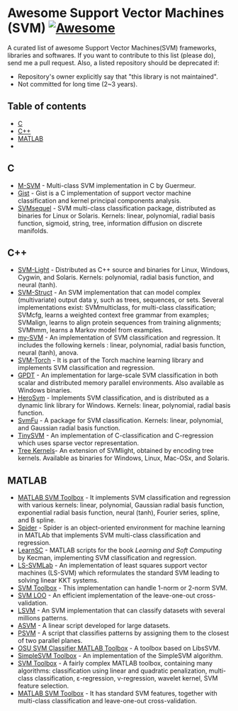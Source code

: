 # Awesome Support Vector Machines (SVM) [![Awesome](https://cdn.rawgit.com/sindresorhus/awesome/d7305f38d29fed78fa85652e3a63e154dd8e8829/media/badge.svg)](https://github.com/sindresorhus/awesome)
A curated list of awesome Support Vector Machines(SVM) frameworks, libraries and softwares.
If you want to contribute to this list (please do), send me a pull request.
Also, a listed repository should be deprecated if:

* Repository's owner explicitly say that "this library is not maintained".
* Not committed for long time (2~3 years).

## Table of contents
<!-- MarkdownTOC depth=4 -->

- [C](#c)
- [C++](#cpp)
- [MATLAB](#matlab)
-




<!-- /MarkdownTOC depth=4 -->

<a name="c"></a>
## C
* [M-SVM](http://www.loria.fr/~guermeur/) - Multi-class SVM implementation in C by Guermeur. 
* [Gist](http://microarray.cpmc.columbia.edu/gist/) - Gist is a C implementation of support vector machine classification and kernel principal components analysis.
* [SVMsequel](http://www.isi.edu/~hdaume/SVMsequel/) - SVM multi-class classification package, distributed as binaries for Linux or Solaris. Kernels: linear, polynomial, radial basis function, sigmoid, string, tree, information diffusion on discrete manifolds.

 <a name="cpp"></a>
## C++
* [SVM-Light](http://svmlight.joachims.org/) - Distributed as C++ source and binaries for Linux, Windows, Cygwin, and Solaris. Kernels: polynomial, radial basis function, and neural (tanh).
* [SVM-Struct](http://svmlight.joachims.org/svm_struct.html) - An SVM implementation that can model complex (multivariate) output data y, such as trees, sequences, or sets. Several implementations exist: SVMmulticlass, for multi-class classification; SVMcfg, learns a weighted context free grammar from examples; SVMalign, learns to align protein sequences from training alignments; SVMhmm, learns a Markov model from examples.
* [my-SVM](http://www-ai.cs.uni-dortmund.de/SOFTWARE/MYSVM/index.html) - An implementation of SVM classification and regression. It includes the following kernels : linear, polynomial, radial basis function, neural (tanh), anova.
* [SVM-Torch](http://www.idiap.ch/learning/SVMTorch.html) - It is part of the Torch machine learning library and implements SVM classification and regression.
* [GPDT](http://dm.unife.it/gpdt/) - An implementation for large-scale SVM classification in both scalar and distributed memory parallel environments. Also available as  Windows binaries.
* [HeroSvm](http://www.cenparmi.concordia.ca/~people/jdong/HeroSvm.html) -  Implements SVM classification, and is distributed as a dynamic link library for Windows. Kernels: linear, polynomial, radial basis function.
* [SvmFu](http://five-percent-nation.mit.edu/SvmFu/) - A package for SVM classification. Kernels: linear, polynomial, and Gaussian radial basis function.
* [TinySVM](http://chasen.org/~taku/software/TinySVM/) - An  implementation of C-classification and C-regression which uses sparse vector representation.
* [Tree Kernels](http://ai-nlp.info.uniroma2.it/moschitti/Tree-Kernel.htm)- An extension of SVMlight, obtained by encoding tree kernels. Available as binaries for Windows, Linux, Mac-OSx, and Solaris.

 <a name="matlab"></a>
## MATLAB
* [MATLAB SVM Toolbox](http://www.isis.ecs.soton.ac.uk/resources/svminfo/) - It implements SVM classification and regression with various kernels: linear, polynomial, Gaussian radial basis function, exponential radial basis function, neural (tanh), Fourier series, spline, and B spline. 
* [Spider](http://www.kyb.tuebingen.mpg.de/bs/people/spider/) - Spider is an object-oriented environment for machine learning in MATLAb that implements SVM multi-class classification and regression.
* [LearnSC](http://www.support-vector.ws/html/downloads.html) - MATLAB scripts for the book <i>Learning and Soft Computing</i> by Kecman, implementing SVM classification and regression. 
* [LS-SVMLab](http://www.esat.kuleuven.ac.be/sista/lssvmlab/) - An implementation of least squares support vector machines (LS-SVM) which reformulates the standard SVM leading to solving linear KKT systems.
* [SVM Toolbox](http://www.igi.tugraz.at/aschwaig/software.html) - This implementation can handle 1-norm or 2-norm SVM.
* [SVM LOO](http://bach.ece.jhu.edu/pub/gert/svm/incremental/) - An efficient implementation of the leave-one-out cross-validation. 
* [LSVM](http://www.cs.wisc.edu/dmi/lsvm/) - An SVM implementation that can classify datasets with several millions patterns.
* [ASVM](http://www.cs.wisc.edu/dmi/asvm/) - A linear script developed for large datasets.
* [PSVM](http://www.cs.wisc.edu/dmi/svm/psvm/) - A script that classifies patterns by assigning them to the closest of two parallel planes.
* [OSU SVM Classifier MATLAB Toolbox](http://www.ece.osu.edu/~maj/osu_svm/) - A toolbox based on LibsSVM.
* [SimpleSVM Toolbox](http://asi.insa-rouen.fr/~gloosli/simpleSVM.html) - An implementation of the SimpleSVM algorithm.
* [SVM Toolbox](http://asi.insa-rouen.fr/~arakotom/toolbox/index) - A fairly complex MATLAB toolbox, containing many algorithms: classification using linear and quadratic penalization, multi-class classification, ε-regression, ν-regression, wavelet kernel, SVM feature selection. 
* [MATLAB SVM Toolbox](http://theoval.sys.uea.ac.uk/~gcc/svm/toolbox/) - It has standard SVM features, together with multi-class classification and leave-one-out cross-validation. 

